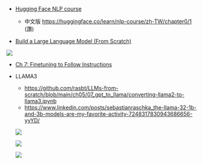 

* [Hugging Face NLP course](https://huggingface.co/learn/nlp-course/chapter0/1?fw=pt)
    * 中文版 https://huggingface.co/learn/nlp-course/zh-TW/chapter0/1 (讚)

* [Build a Large Language Model (From Scratch)](https://github.com/rasbt/LLMs-from-scratch/)

![](https://camo.githubusercontent.com/a17472f25db0af2e7a72700cf3e994b48a61405931b54111ed4d62cbe0371216/68747470733a2f2f73656261737469616e72617363686b612e636f6d2f696d616765732f4c4c4d732d66726f6d2d736372617463682d696d616765732f6d656e74616c2d6d6f64656c2e6a7067)

* [Ch 7: Finetuning to Follow Instructions](https://github.com/ccc-ai0/LLMs-from-scratch/blob/main/ch07/01_main-chapter-code/ch07.ipynb)

* LLAMA3
    * https://github.com/rasbt/LLMs-from-scratch/blob/main/ch05/07_gpt_to_llama/converting-llama2-to-llama3.ipynb
    * https://www.linkedin.com/posts/sebastianraschka_the-llama-32-1b-and-3b-models-are-my-favorite-activity-7248317830943686656-yyYD/

    ![](https://camo.githubusercontent.com/c7a5fbce727271f86b5c5a33bb21641b7bdea798682a81ac9ff3e5c1144c5a72/68747470733a2f2f73656261737469616e72617363686b612e636f6d2f696d616765732f4c4c4d732d66726f6d2d736372617463682d696d616765732f626f6e75732f6770742d746f2d6c6c616d612f677074322d746f2d6c6c616d61322d6c6c616d61332e776562703f31)

    ![](https://camo.githubusercontent.com/badf8b9cc5ce36fbbc497995ed889bd70bd20460a900cf9ea63d646855e6a79f/68747470733a2f2f73656261737469616e72617363686b612e636f6d2f696d616765732f4c4c4d732d66726f6d2d736372617463682d696d616765732f626f6e75732f6770742d746f2d6c6c616d612f6c6c616d61332d746f2d6c6c616d6133312e77656270)

    ![](https://camo.githubusercontent.com/80546f4973814283a8a224e0c9c0c6f72407df09f5fc77743572867aea331633/68747470733a2f2f73656261737469616e72617363686b612e636f6d2f696d616765732f4c4c4d732d66726f6d2d736372617463682d696d616765732f626f6e75732f6770742d746f2d6c6c616d612f6c6c616d6133312d746f2d6c6c616d6133322e776562703f31)
